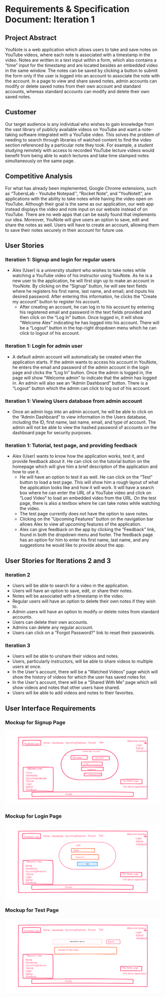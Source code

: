 # Requirements & Specification Document: Iteration 1

## Project Abstract
YouNote is a web application which allows users to take and save notes on YouTube videos, where each note is associated with a timestamp in the video. Notes are written in a text input within a form, which also contains a “time” input for the timestamp and are located besides an embedded video in the same window. The notes can be saved by clicking a button to submit the form only if the user is logged into an account to associate the note with the account. In a page to view and share saved notes, admin accounts can modify or delete saved notes from their own account and standard accounts, whereas standard accounts can modify and delete their own saved notes.

## Customer
Our target audience is any individual who wishes to gain knowledge from the vast library of publicly available videos on YouTube and want a note-taking software integrated with a YouTube video. This solves the problem of needing to search through libraries of watched content to find the video section referenced by a particular note they took. For example, a student studying remotely with access to recorded YouTube lecture videos would benefit from being able to watch lectures and take time stamped notes simultaneously on the same page.

## Competitive Analysis
For what has already been implemented, Google Chrome extensions, such as “TubersLab - Youtube Notepad'', “Rocket Note”, and “YouNoteIt”, are applications with the ability to take notes while having the video open on YouTube. Although their goal is the same as our application, our web app instead displays the video and note input on our website instead of on YouTube. There are no web apps that can be easily found that implements our idea. Moreover, YouNote will give users an option to save, edit and share the notes as well. Users will have to create an account, allowing them to save their notes securely in their account for future use.

## User Stories

### Iteration 1: Signup and login for regular users
* Alex (User) is a university student who wishes to take notes while watching a YouTube video of his instructor using YouNote. As he is a new user to the application, he will first sign up to make an account in YouNote. By clicking on the “Signup” button, he will see text fields where he registers his first name, last name, and email; and inputs his desired password. After entering this information, he clicks the “Create my account” button to register his account.
  * After creating an account, he can log in to his account by entering his registered email and password in the text fields provided and then click on the “Log In” button. Once logged in, it will show “Welcome Alex” indicating he has logged into his account. There will be a “Logout” button in the top-right dropdown menu which he can click to logout of his account.

### Iteration 1: Login for admin user
* A default admin account will automatically be created when the application starts. If the admin wants to access his account in YouNote, he enters the email and password of the admin account in the login page and clicks the “Log In” button. Once the admin is logged in, the page will show “Welcome admin” to indicate that the admin has logged in. An admin will also see an “Admin Dashboard” button. There is a “Logout” button which the admin can click to log out of his account.

### Iteration 1: Viewing Users database from admin account
* Once an admin logs into an admin account, he will be able to click on the “Admin Dashboard” to view information in the Users database, including the ID, first name, last name, email, and type of account. The admin will not be able to view the hashed password of accounts on the dashboard page for security purposes.

### Iteration 1: Tutorial, test page, and providing feedback
* Alex (User) wants to know how the application works, test it, and provide feedback about it.
He can click on the tutorial button on the homepage which will give him a brief description of the application and how to use it.
  * He will have an option to test it as well. He can click on the “Test” button to load a test page. This will show him a rough layout of what the application looks like and how it will work. It will have a search box where he can enter the URL of a YouTube video and click on “Load Video” to load an embedded video from the URL. On the test page, there is also a textbox where he can take notes while watching the video.
  * The test page currently does not have the option to save notes.
  * Clicking on the “Upcoming Features” button on the navigation bar allows Alex to view all upcoming features of the application.
  * Alex can give feedback on the app by clicking the “Feedback” link, found in both the dropdown menu and footer. The feedback page has an option for him to enter his first name, last name, and any suggestions he would like to provide about the app.

## User Stories for Iterations 2 and 3

### Iteration 2
* Users will be able to search for a video in the application.
* Users will have an option to save, edit, or share their notes.
* Notes will be associated with a timestamp in the video.
* Regular users will have an option to delete their own notes if they wish to.
* Admin users will have an option to modify or delete notes from standard accounts.
* Users can delete their own accounts.
* Admins can delete any regular account.
* Users can click on a “Forgot Password?” link to reset their passwords.

### Iteration 3
* Users will be able to unshare their videos and notes.
* Users, particularly instructors, will be able to share videos to multiple users at once.
* In the User's account, there will be a “Watched Videos” page which will show the history of videos for which the user has saved notes for.
* In the User's account, there will be a “Shared With Me” page which will show videos and notes that other users have shared.
* Users will be able to add videos and notes to their favorites.

## User Interface Requirements

### Mockup for Signup Page
![alt text](mockup/Mockup-signup.png)

### Mockup for Login Page
![alt text](mockup/Mockup-login.png)

### Mockup for Test Page
![alt text](mockup/Mockup-test.png)